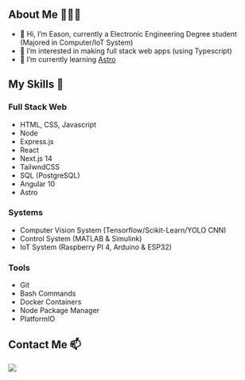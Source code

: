 ## About Me 👨🏻‍💻

- 👋 Hi, I’m Eason, currently a Electronic Engineering Degree student (Majored in Computer/IoT System)
- 👀 I’m interested in making full stack web apps (using Typescript)
- 🌱 I’m currently learning [Astro](https://astro.build/)

## My Skills 🤹

### Full Stack Web
- HTML, CSS, Javascript
- Node
- Express.js
- React
- Next.js 14
- TailwndCSS
- SQL (PostgreSQL)
- Angular 10
- Astro

### Systems
- Computer Vision System (Tensorflow/Scikit-Learn/YOLO CNN)
- Control System (MATLAB & Simulink)
- IoT System (Raspberry PI 4, Arduino & ESP32)

### Tools
- Git
- Bash Commands
- Docker Containers
- Node Package Manager
- PlatformIO

## Contact Me 📫
[<img src="https://upload.wikimedia.org/wikipedia/commons/f/f8/LinkedIn_icon_circle.svg" />](https://www.linkedin.com/in/dev-easton-kok-ab280b294/)
